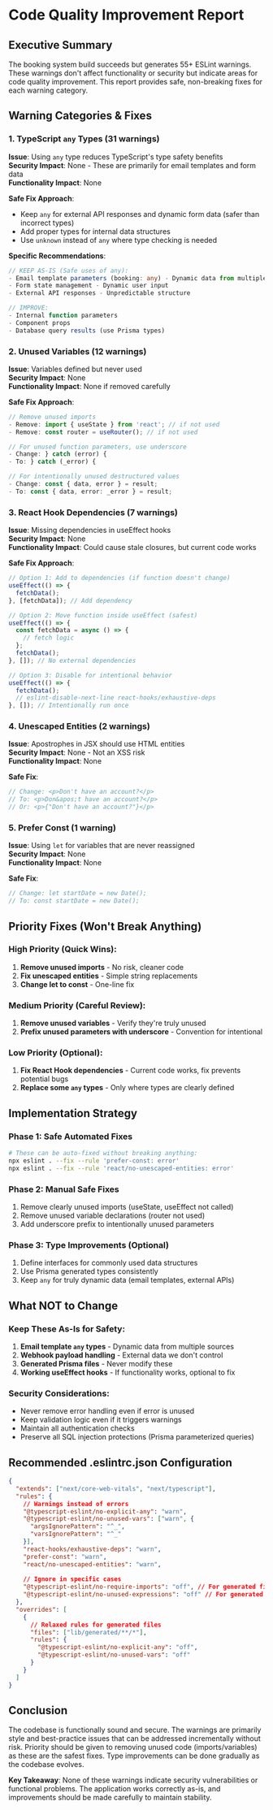 # Code Quality Improvement Report

## Executive Summary
The booking system build succeeds but generates 55+ ESLint warnings. These warnings don't affect functionality or security but indicate areas for code quality improvement. This report provides safe, non-breaking fixes for each warning category.

## Warning Categories & Fixes

### 1. **TypeScript `any` Types** (31 warnings)
**Issue**: Using `any` type reduces TypeScript's type safety benefits  
**Security Impact**: None - These are primarily for email templates and form data  
**Functionality Impact**: None

**Safe Fix Approach**:
- Keep `any` for external API responses and dynamic form data (safer than incorrect types)
- Add proper types for internal data structures
- Use `unknown` instead of `any` where type checking is needed

**Specific Recommendations**:
```typescript
// KEEP AS-IS (Safe uses of any):
- Email template parameters (booking: any) - Dynamic data from multiple sources
- Form state management - Dynamic user input
- External API responses - Unpredictable structure

// IMPROVE:
- Internal function parameters
- Component props
- Database query results (use Prisma types)
```

### 2. **Unused Variables** (12 warnings)
**Issue**: Variables defined but never used  
**Security Impact**: None  
**Functionality Impact**: None if removed carefully

**Safe Fix Approach**:
```typescript
// Remove unused imports
- Remove: import { useState } from 'react'; // if not used
- Remove: const router = useRouter(); // if not used

// For unused function parameters, use underscore
- Change: } catch (error) { 
- To: } catch (_error) {

// For intentionally unused destructured values
- Change: const { data, error } = result;
- To: const { data, error: _error } = result;
```

### 3. **React Hook Dependencies** (7 warnings)
**Issue**: Missing dependencies in useEffect hooks  
**Security Impact**: None  
**Functionality Impact**: Could cause stale closures, but current code works

**Safe Fix Approach**:
```typescript
// Option 1: Add to dependencies (if function doesn't change)
useEffect(() => {
  fetchData();
}, [fetchData]); // Add dependency

// Option 2: Move function inside useEffect (safest)
useEffect(() => {
  const fetchData = async () => {
    // fetch logic
  };
  fetchData();
}, []); // No external dependencies

// Option 3: Disable for intentional behavior
useEffect(() => {
  fetchData();
  // eslint-disable-next-line react-hooks/exhaustive-deps
}, []); // Intentionally run once
```

### 4. **Unescaped Entities** (2 warnings)
**Issue**: Apostrophes in JSX should use HTML entities  
**Security Impact**: None - Not an XSS risk  
**Functionality Impact**: None

**Safe Fix**:
```typescript
// Change: <p>Don't have an account?</p>
// To: <p>Don&apos;t have an account?</p>
// Or: <p>{"Don't have an account?"}</p>
```

### 5. **Prefer Const** (1 warning)
**Issue**: Using `let` for variables that are never reassigned  
**Security Impact**: None  
**Functionality Impact**: None

**Safe Fix**:
```typescript
// Change: let startDate = new Date();
// To: const startDate = new Date();
```

## Priority Fixes (Won't Break Anything)

### High Priority (Quick Wins):
1. **Remove unused imports** - No risk, cleaner code
2. **Fix unescaped entities** - Simple string replacements
3. **Change let to const** - One-line fix

### Medium Priority (Careful Review):
1. **Remove unused variables** - Verify they're truly unused
2. **Prefix unused parameters with underscore** - Convention for intentional

### Low Priority (Optional):
1. **Fix React Hook dependencies** - Current code works, fix prevents potential bugs
2. **Replace some `any` types** - Only where types are clearly defined

## Implementation Strategy

### Phase 1: Safe Automated Fixes
```bash
# These can be auto-fixed without breaking anything:
npx eslint . --fix --rule 'prefer-const: error'
npx eslint . --fix --rule 'react/no-unescaped-entities: error'
```

### Phase 2: Manual Safe Fixes
1. Remove clearly unused imports (useState, useEffect not called)
2. Remove unused variable declarations (router not used)
3. Add underscore prefix to intentionally unused parameters

### Phase 3: Type Improvements (Optional)
1. Define interfaces for commonly used data structures
2. Use Prisma generated types consistently
3. Keep `any` for truly dynamic data (email templates, external APIs)

## What NOT to Change

### Keep These As-Is for Safety:
1. **Email template `any` types** - Dynamic data from multiple sources
2. **Webhook payload handling** - External data we don't control
3. **Generated Prisma files** - Never modify these
4. **Working useEffect hooks** - If functionality works, optional to fix

### Security Considerations:
- Never remove error handling even if error is unused
- Keep validation logic even if it triggers warnings
- Maintain all authentication checks
- Preserve all SQL injection protections (Prisma parameterized queries)

## Recommended .eslintrc.json Configuration

```json
{
  "extends": ["next/core-web-vitals", "next/typescript"],
  "rules": {
    // Warnings instead of errors
    "@typescript-eslint/no-explicit-any": "warn",
    "@typescript-eslint/no-unused-vars": ["warn", { 
      "argsIgnorePattern": "^_",
      "varsIgnorePattern": "^_" 
    }],
    "react-hooks/exhaustive-deps": "warn",
    "prefer-const": "warn",
    "react/no-unescaped-entities": "warn",
    
    // Ignore in specific cases
    "@typescript-eslint/no-require-imports": "off", // For generated files
    "@typescript-eslint/no-unused-expressions": "off" // For generated files
  },
  "overrides": [
    {
      // Relaxed rules for generated files
      "files": ["lib/generated/**/*"],
      "rules": {
        "@typescript-eslint/no-explicit-any": "off",
        "@typescript-eslint/no-unused-vars": "off"
      }
    }
  ]
}
```

## Conclusion

The codebase is functionally sound and secure. The warnings are primarily style and best-practice issues that can be addressed incrementally without risk. Priority should be given to removing unused code (imports/variables) as these are the safest fixes. Type improvements can be done gradually as the codebase evolves.

**Key Takeaway**: None of these warnings indicate security vulnerabilities or functional problems. The application works correctly as-is, and improvements should be made carefully to maintain stability.